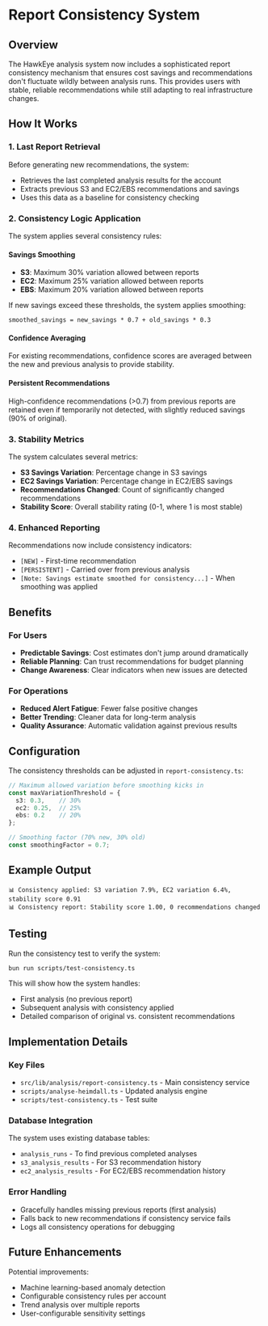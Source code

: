 # Report Consistency System

## Overview

The HawkEye analysis system now includes a sophisticated report consistency mechanism that ensures cost savings and recommendations don't fluctuate wildly between analysis runs. This provides users with stable, reliable recommendations while still adapting to real infrastructure changes.

## How It Works

### 1. Last Report Retrieval

Before generating new recommendations, the system:
- Retrieves the last completed analysis results for the account
- Extracts previous S3 and EC2/EBS recommendations and savings
- Uses this data as a baseline for consistency checking

### 2. Consistency Logic Application

The system applies several consistency rules:

#### **Savings Smoothing**
- **S3**: Maximum 30% variation allowed between reports
- **EC2**: Maximum 25% variation allowed between reports  
- **EBS**: Maximum 20% variation allowed between reports

If new savings exceed these thresholds, the system applies smoothing:
```
smoothed_savings = new_savings * 0.7 + old_savings * 0.3
```

#### **Confidence Averaging**
For existing recommendations, confidence scores are averaged between the new and previous analysis to provide stability.

#### **Persistent Recommendations**
High-confidence recommendations (>0.7) from previous reports are retained even if temporarily not detected, with slightly reduced savings (90% of original).

### 3. Stability Metrics

The system calculates several metrics:

- **S3 Savings Variation**: Percentage change in S3 savings
- **EC2 Savings Variation**: Percentage change in EC2/EBS savings  
- **Recommendations Changed**: Count of significantly changed recommendations
- **Stability Score**: Overall stability rating (0-1, where 1 is most stable)

### 4. Enhanced Reporting

Recommendations now include consistency indicators:
- `[NEW]` - First-time recommendation
- `[PERSISTENT]` - Carried over from previous analysis
- `[Note: Savings estimate smoothed for consistency...]` - When smoothing was applied

## Benefits

### For Users
- **Predictable Savings**: Cost estimates don't jump around dramatically
- **Reliable Planning**: Can trust recommendations for budget planning
- **Change Awareness**: Clear indicators when new issues are detected

### For Operations
- **Reduced Alert Fatigue**: Fewer false positive changes
- **Better Trending**: Cleaner data for long-term analysis
- **Quality Assurance**: Automatic validation against previous results

## Configuration

The consistency thresholds can be adjusted in `report-consistency.ts`:

```typescript
// Maximum allowed variation before smoothing kicks in
const maxVariationThreshold = {
  s3: 0.3,    // 30%
  ec2: 0.25,  // 25% 
  ebs: 0.2    // 20%
};

// Smoothing factor (70% new, 30% old)
const smoothingFactor = 0.7;
```

## Example Output

```
📊 Consistency applied: S3 variation 7.9%, EC2 variation 6.4%, stability score 0.91
📊 Consistency report: Stability score 1.00, 0 recommendations changed
```

## Testing

Run the consistency test to verify the system:

```bash
bun run scripts/test-consistency.ts
```

This will show how the system handles:
- First analysis (no previous report)
- Subsequent analysis with consistency applied
- Detailed comparison of original vs. consistent recommendations

## Implementation Details

### Key Files

- `src/lib/analysis/report-consistency.ts` - Main consistency service
- `scripts/analyse-heimdall.ts` - Updated analysis engine
- `scripts/test-consistency.ts` - Test suite

### Database Integration

The system uses existing database tables:
- `analysis_runs` - To find previous completed analyses
- `s3_analysis_results` - For S3 recommendation history
- `ec2_analysis_results` - For EC2/EBS recommendation history

### Error Handling

- Gracefully handles missing previous reports (first analysis)
- Falls back to new recommendations if consistency service fails
- Logs all consistency operations for debugging

## Future Enhancements

Potential improvements:
- Machine learning-based anomaly detection
- Configurable consistency rules per account
- Trend analysis over multiple reports
- User-configurable sensitivity settings